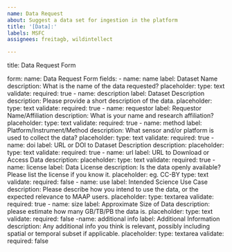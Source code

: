 ```yaml
---
name: Data Request
about: Suggest a data set for ingestion in the platform
title: '[Data]:'
labels: MSFC
assignees: freitagb, wildintellect

---
```


title: Data Request Form

form: 
    name: Data Request Form
    fields:
        - name: name
            label: Dataset Name
            description: What is the name of the data requested?
            placeholder:
            type: text
            validate:
                required: true
        - name: description
            label: Dataset Description     
            description: Please provide a short description of the data.
            placeholder:
            type: text
            validate:
                required: true
        - name: requestor
            label: Requestor Name/Affiliation
            description: What is your name and research affiliation?
            placeholder:
            type: text
            validate:
                required: true
        - name: method
            label: Platform/Instrument/Method
            description: What sensor and/or platform is used to collect the data?
            placeholder:
            type: text
            validate:
                required: true
        - name: doi
            label: URL or DOI to Dataset Description
            description:
            placeholder:
            type: text
            validate:
                required: true
        - name: url
            label: URL to Download or Access Data
            description:
            placeholder:
            type: text
            validate:
                required: true
        - name: license
            label: Data License
            description: Is the data openly available? Please list the license if you know it.
            placeholder: eg. CC-BY
            type: text
            validate:
                required: false
        - name: use
            label: Intended Science Use Case
            description: Please describe how you intend to use the data, or the expected relevance to MAAP users.
            placeholder:
            type: textarea
            validate:
                required: true
        - name: size
            label: Approximate Size of Data
            description: please estimate how many GB/TB/PB the data is.
            placeholder:
            type: text
            validate:
                required: false
        -name: additional info
            label: Additional Information
            description: Any additional info you think is relevant, possibly including spatial or temporal subset if applicable.
            placeholder:
            type: textarea
            validate:
                required: false

